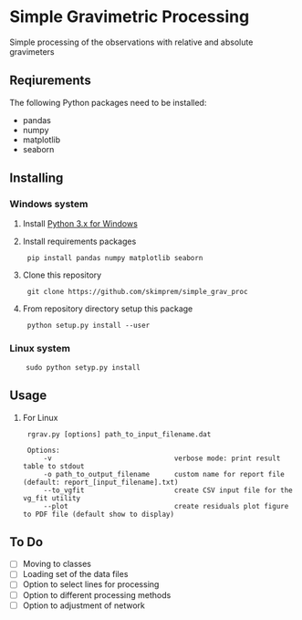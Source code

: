 # Simple Gravimetric Processing

Simple processing of the observations with relative and absolute gravimeters

## Reqiurements

The following Python packages need to be installed:

- pandas
- numpy
- matplotlib
- seaborn

## Installing

### Windows system

1. Install [Python 3.x for Windows](https://www.python.org/downloads/windows/)
2. Install requirements packages

        pip install pandas numpy matplotlib seaborn

3. Clone this repository

        git clone https://github.com/skimprem/simple_grav_proc

4. From repository directory setup this package

        python setup.py install --user

### Linux system

        sudo python setyp.py install

## Usage

1. For Linux

        rgrav.py [options] path_to_input_filename.dat

        Options:
            -v                              verbose mode: print result table to stdout
            -o path_to_output_filename      custom name for report file (default: report_[input_filename].txt)
            --to_vgfit                      create CSV input file for the vg_fit utility
            --plot                          create residuals plot figure to PDF file (default show to display)

## To Do

- [ ] Moving to classes
- [ ] Loading set of the data files
- [ ] Option to select lines for processing
- [ ] Option to different processing methods
- [ ] Option to adjustment of network
